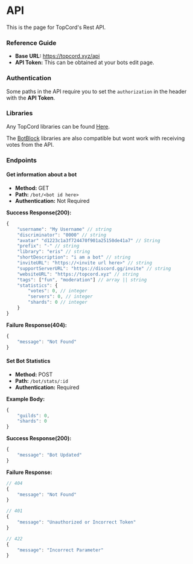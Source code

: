 # API

This is the page for TopCord's Rest API.

### Reference Guide

- **Base URL:** https://topcord.xyz/api
- **API Token:** This can be obtained at your bots edit page.

### Authentication

Some paths in the API require you to set the `authorization` in the header with the **API Token**.

### Libraries

Any TopCord libraries can be found [Here](https://docs.topcord.xyz/#/Libraries).

The [BotBlock](https://botblock.org/api/docs/libs) libraries are also compatible but wont work with receiving votes from the API.


### Endpoints

#### Get information about a bot

- **Method:** GET
- **Path:** `/bot/<bot id here>`
- **Authentication:** Not Required

**Success Response(200):**

```js
{
    "username": "My Username" // string
    "discriminator": "0000" // string
    "avatar" "d1223c1a3f724470f901a25150de41a7" // String
    "prefix": "-" // string
    "library": "eris" // string
    "shortDescription": "i am a bot" // string
    "inviteURL": "https://<invite url here>" // string
    "supportServerURL": "https://discord.gg/invite" // string
    "websiteURL": "https://topcord.xyz" // string
    "tags": ["fun", "moderation"] // array || string
    "statistics": {
        "votes": 0, // integer
        "servers": 0, // integer
        "shards": 0 // integer
    }
}
```


**Failure Response(404):**

```js
{
    "message": "Not Found"
}
```

#### Set Bot Statistics

- **Method:** POST
- **Path:** `/bot/stats/:id`
- **Authentication:** Required

**Example Body:**

```js
{
    "guilds": 0,
    "shards": 0
}
```

**Success Response(200):**

```js
{
    "message": "Bot Updated"
}
```

**Failure Response:**

```js
// 404
{
    "message": "Not Found"
}

// 401
{
    "message": "Unauthorized or Incorrect Token"
}

// 422
{
    "message": "Incorrect Parameter"
}
```

